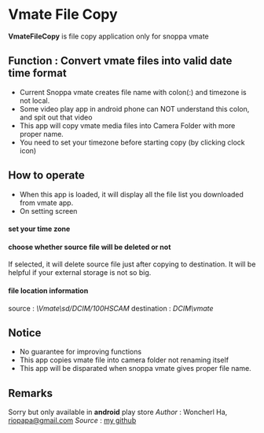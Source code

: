 # Vmate File Copy
**VmateFileCopy** is file copy application only for snoppa vmate

## Function : Convert vmate files into valid date time format

- Current Snoppa vmate creates file name with colon(:) and timezone is not local.
- Some video play app in android phone can NOT understand this colon, and spit out that video 
- This app will copy vmate media files into Camera Folder with more proper name.
- You need to set your timezone before starting copy (by clicking clock icon)

## How to operate

- When this app is loaded, it will display all the file list you downloaded from vmate app.
- On setting screen
#### set your time zone
#### choose whether source file will be deleted or not
If selected, it will delete source file just after copying to destination. It will be helpful if your external storage is not so big.
#### file location information
source : _\Vmate\sd/DCIM/100HSCAM_
destination : _DCIM\vmate_

## Notice

- No guarantee for improving functions
- This app copies vmate file into camera folder not renaming itself
- This app will be disparated when snoppa vmate gives proper file name.

## Remarks

Sorry but only available in **android** play store
*Author* : Woncherl Ha, riopapa@gmail.com
*Source* : [my github](https://github.com/riopapa/VmateFileCopy)
     
